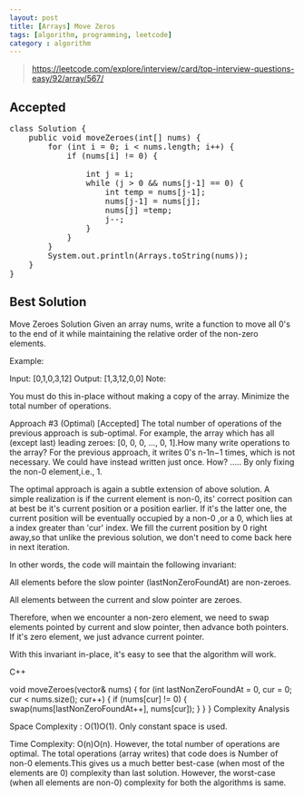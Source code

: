```yaml
---
layout: post
title: [Arrays] Move Zeros
tags: [algorithm, programming, leetcode]
category : algorithm
---
```


> https://leetcode.com/explore/interview/card/top-interview-questions-easy/92/array/567/

## Accepted
<pre>
class Solution {
    public void moveZeroes(int[] nums) {
        for (int i = 0; i < nums.length; i++) {
            if (nums[i] != 0) {

                int j = i;
                while (j > 0 && nums[j-1] == 0) {
                    int temp = nums[j-1];
                    nums[j-1] = nums[j];
                    nums[j] =temp;
                    j--;
                }
            }
        }
        System.out.println(Arrays.toString(nums));
    }
}
</pre>

## Best Solution  


Move Zeroes
Solution
Given an array nums, write a function to move all 0's to the end of it while maintaining the relative order of the non-zero elements.

Example:

Input: [0,1,0,3,12]
Output: [1,3,12,0,0]
Note:

You must do this in-place without making a copy of the array.
Minimize the total number of operations.

Approach #3 (Optimal) [Accepted]
The total number of operations of the previous approach is sub-optimal. For example, the array which has all (except last) leading zeroes: [0, 0, 0, ..., 0, 1].How many write operations to the array? For the previous approach, it writes 0's n-1n−1 times, which is not necessary. We could have instead written just once. How? ..... By only fixing the non-0 element,i.e., 1.

The optimal approach is again a subtle extension of above solution. A simple realization is if the current element is non-0, its' correct position can at best be it's current position or a position earlier. If it's the latter one, the current position will be eventually occupied by a non-0 ,or a 0, which lies at a index greater than 'cur' index. We fill the current position by 0 right away,so that unlike the previous solution, we don't need to come back here in next iteration.

In other words, the code will maintain the following invariant:

All elements before the slow pointer (lastNonZeroFoundAt) are non-zeroes.

All elements between the current and slow pointer are zeroes.

Therefore, when we encounter a non-zero element, we need to swap elements pointed by current and slow pointer, then advance both pointers. If it's zero element, we just advance current pointer.

With this invariant in-place, it's easy to see that the algorithm will work.

C++

void moveZeroes(vector<int>& nums) {
    for (int lastNonZeroFoundAt = 0, cur = 0; cur < nums.size(); cur++) {
        if (nums[cur] != 0) {
            swap(nums[lastNonZeroFoundAt++], nums[cur]);
        }
    }
}
Complexity Analysis

Space Complexity : O(1)O(1). Only constant space is used.

Time Complexity: O(n)O(n). However, the total number of operations are optimal. The total operations (array writes) that code does is Number of non-0 elements.This gives us a much better best-case (when most of the elements are 0) complexity than last solution. However, the worst-case (when all elements are non-0) complexity for both the algorithms is same.
